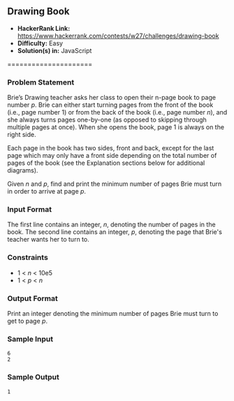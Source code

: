 ## Drawing Book

* __HackerRank Link:__ https://www.hackerrank.com/contests/w27/challenges/drawing-book
* __Difficulty:__ Easy
* __Solution(s) in:__ JavaScript

=====================

### Problem Statement

Brie’s Drawing teacher asks her class to open their n-page book to page number _p_. Brie can either start turning pages from the front of the book (i.e., page number 1) or from the back of the book (i.e., page number _n_), and she always turns pages one-by-one (as opposed to skipping through multiple pages at once). When she opens the book, page 1 is always on the right side. 

Each page in the book has two sides, front and back, except for the last page which may only have a front side depending on the total number of pages of the book (see the Explanation sections below for additional diagrams).

Given _n_ and _p_, find and print the minimum number of pages Brie must turn in order to arrive at page _p_.

### Input Format

The first line contains an integer, _n_, denoting the number of pages in the book. 
The second line contains an integer, _p_, denoting the page that Brie's teacher wants her to turn to.

### Constraints

- 1 < _n_ < 10e5
- 1 < _p_ < _n_

### Output Format

Print an integer denoting the minimum number of pages Brie must turn to get to page _p_.

### Sample Input

```
6
2
```

### Sample Output

```
1
```